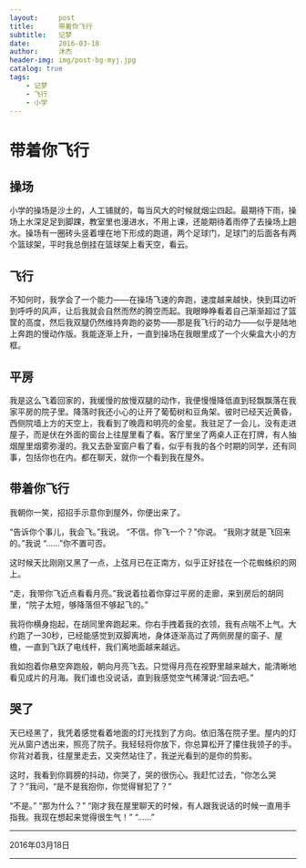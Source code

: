 ```yaml
---
layout:     post
title:      带着你飞行
subtitle:   记梦
date:       2016-03-18
author:     沐杰
header-img: img/post-bg-myj.jpg
catalog: true
tags:
    - 记梦
    - 飞行
    - 小学
---
```

# 带着你飞行

## 操场

小学的操场是沙土的，人工铺就的，每当风大的时候就烟尘四起。最期待下雨，操场上水深足足到脚踝，教室里也漫进水，不用上课，还能期待着雨停了去操场上趟水。操场有一圈砖头竖着埋在地下形成的跑道，两个足球门，足球门的后面各有两个篮球架，平时我总倒挂在篮球架上看天空，看云。

## 飞行

不知何时，我学会了一个能力——在操场飞速的奔跑，速度越来越快，快到耳边听到呼呼的风声，让后我就会自然而然的腾空而起。我眼睁睁看着自己渐渐超过了篮筐的高度，然后我双腿仍然维持奔跑的姿势——那是我飞行的动力——似乎是陆地上奔跑的慢动作版。我能逐渐上升，一直到操场在我眼里成了一个火柴盒大小的方框。

## 平房

我是这么飞着回家的，我缓慢的放慢双腿的动作，我便慢慢降低直到轻飘飘落在我家平房的院子里。降落时我还小心的让开了葡萄树和豆角架。彼时已经天近黄昏，西侧院墙上方的天空上，我看到了晚霞和明亮的金星。我驻足了一会儿，没有走进屋子，而是伏在外面的窗台上往屋里看了看。客厅里坐了两桌人正在打牌，有人抽烟屋里烟雾弥漫的。我又去卧室窗户看了看，似乎有我的各个时期的同学，还有同事，包括你也在内。都在聊天，就你一个看到我在屋外。

## 带着你飞行

我朝你一笑，招招手示意你到屋外，你便出来了。

“告诉你个事儿，我会飞。”我说。
“不信。你飞一个？”你说。
“我刚才就是飞回来的。”我说
“……”你不置可否。

这时候天比刚刚又黑了一点，上弦月已在正南方，似乎正好挂在一个花蜘蛛织的网上。

“走，我带你飞近点看看月亮。”我说着拉着你穿过平房的走廊，来到房后的胡同里，“院子太短，够降落但不够起飞的。”

我将你横身抱起，在胡同里奔跑起来。你右手拽着我的衣领，我有点喘不上气。大约跑了一30秒，已经能感觉到双脚离地，身体逐渐高过了两侧房屋的窗子、屋檐，一直到飞跃了电线杆，我们离地面越来越远。

我如抱着你悬空奔跑般，朝向月亮飞去。只觉得月亮在视野里越来越大，能清晰地看见成片的月海。我们谁也没说话，直到我感觉空气稀薄说:“回去吧。”

## 哭了

天已经黑了，我凭着感觉看着地面的灯光找到了方向。依旧落在院子里。屋内的灯光从窗户透出来，照亮了院子。我轻轻将你放下，你总算松开了攥住我领子的手。你背对着我，往屋里走去，又突然站住了，我逆光看到的是你的剪影。

这时，我看到你肩膀的抖动，你哭了，哭的很伤心。我赶忙过去，“你怎么哭了？”我问，“是不是我抱你，你觉得冒犯了？”

“不是。”
“那为什么？”
“刚才我在屋里聊天的时候，有人跟我说话的时候一直用手指我。我现在想起来觉得很生气！”
“……”

***

2016年03月18日

***

